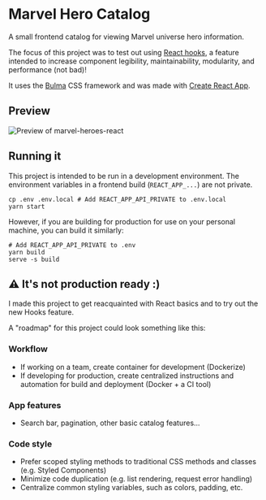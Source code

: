 # Marvel Hero Catalog

A small frontend catalog for viewing Marvel universe hero information.

The focus of this project was to test out using [React hooks](https://reactjs.org/docs/hooks-intro.html), a feature intended to increase component legibility, maintainability, modularity, and performance (not bad)!

It uses the [Bulma](https://github.com/jgthms/bulma) CSS framework and was made with [Create React App](https://github.com/facebook/create-react-app).

## Preview

![Preview of marvel-heroes-react](https://thumbs.gfycat.com/ZealousGleamingGrassspider-size_restricted.gif)

## Running it

This project is intended to be run in a development environment. The environment variables in a frontend build (`REACT_APP_...`) are not private.

```shell
cp .env .env.local # Add REACT_APP_API_PRIVATE to .env.local
yarn start
```

However, if you are building for production for use on your personal machine, you can build it similarly:

```shell
# Add REACT_APP_API_PRIVATE to .env
yarn build
serve -s build
```

## ⚠️ It's not production ready :)

I made this project to get reacquainted with React basics and to try out the new Hooks feature.

A "roadmap" for this project could look something like this:

### Workflow

- If working on a team, create container for development (Dockerize)
- If developing for production, create centralized instructions and automation for build and deployment (Docker + a CI tool)

### App features

- Search bar, pagination, other basic catalog features...

### Code style

- Prefer scoped styling methods to traditional CSS methods and classes (e.g. Styled Components)
- Minimize code duplication (e.g. list rendering, request error handling)
- Centralize common styling variables, such as colors, padding, etc.

